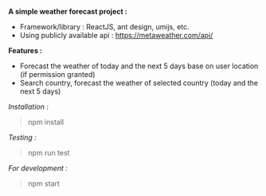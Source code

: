 **A simple weather forecast project :**
* Framework/library : ReactJS, ant design, umijs, etc.
* Using publicly available api : https://metaweather.com/api/

**Features :**
* Forecast the weather of today and the next 5 days base on user location (if permission granted)
* Search country, forecast the weather of selected country (today and the next 5 days)

_Installation :_
>npm install

_Testing :_
>npm run test

_For development :_
>npm start

